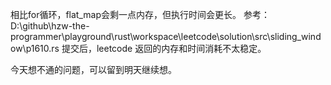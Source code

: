 相比for循环，flat_map会剩一点内存，但执行时间会更长。
参考：D:\github\hzw-the-programmer\playground\rust\workspace\leetcode\solution\src\sliding_window\p1610.rs
提交后，leetcode 返回的内存和时间消耗不太稳定。

今天想不通的问题，可以留到明天继续想。
